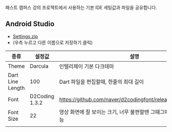 패스트 캠퍼스 강의 프로젝트에서 사용하는 기본 IDE 세팅값과 파일을 공유합니다.

## Android Studio

- [Settings.zip](https://github.com/BansookNam/fastcampus_flutter_ide_settings/blob/main/Android%20Studio/settings.zip)
- (우측 누르고 다른 이름으로 저장하기 클릭)

| 종류               | 설정값            | 설명                                                          |
| ---------------- | -------------- | ----------------------------------------------------------- |
| Theme            | Darcula        | 인텔리제이 기본 다크테마                                               |
| Dart Line Length | 100            | Dart 파일을 편집할때, 한줄의 최대 길이                                    |
| Font             | D2Coding 1.3.2 | https://github.com/naver/d2codingfont/releases/tag/VER1.3.2 |
| Font Size        | 22             | 영상 화면에 잘 보이는 크기, 너무 불편할땐 그때그때 조정해서 사용 가능                    |
|                  |                |                                                             |


